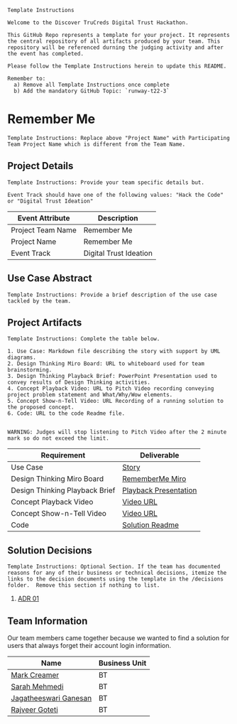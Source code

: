 ```
Template Instructions
 
Welcome to the Discover TruCreds Digital Trust Hackathon.

This GitHub Repo represents a template for your project. It represents the central repository of all artifacts produced by your team. This repository will be referenced durning the judging activity and after the event has completed.

Please follow the Template Instructions herein to update this README.

Remember to:
  a) Remove all Template Instructions once complete
  b) Add the mandatory GitHub Topic: `runway-t22-3`

```
 
# Remember Me
```
Template Instructions: Replace above "Project Name" with Participating Team Project Name which is different from the Team Name.
```

## Project Details
```
Template Instructions: Provide your team specific details but.

Event Track should have one of the following values: "Hack the Code" or "Digital Trust Ideation"
```

| Event Attribute| Description |
| --- | --- |
| Project Team Name | Remember Me |
| Project Name | Remember Me |
| Event Track | Digital Trust Ideation |
 
## Use Case Abstract
```
Template Instructions: Provide a brief description of the use case tackled by the team.
```

## Project Artifacts
```
Template Instructions: Complete the table below.

1. Use Case: Markdown file describing the story with support by UML diagrams. 
2. Design Thinking Miro Board: URL to whiteboard used for team brainstorming. 
3. Design Thinking Playback Brief: PowerPoint Presentation used to convey results of Design Thinking activities.
4. Concept Playback Video: URL to Pitch Video recording conveying project problem statement and What/Why/Wow elements.
5. Concept Show-n-Tell Video: URL Recording of a running solution to the proposed concept. 
6. Code: URL to the code Readme file. 

 
WARNING: Judges will stop listening to Pitch Video after the 2 minute mark so do not exceed the limit.
```

| Requirement | Deliverable |
| --- | --- |
| Use Case | [Story](./hackproject/code/usecase.md) |
| Design Thinking Miro Board | [RememberMe Miro](https://miro.com/app/board/uXjVPdzMVh0=/?share_link_id=784470130398) |
| Design Thinking Playback Brief | [Playback Presentation](./presentations/playback-brief.ppt)|
| Concept Playback Video | [Video URL]()|
| Concept Show-n-Tell Video | [Video URL]() |
| Code |  [Solution Readme](./hackproject/code/README.md) |

## Solution Decisions
```
Template Instructions: Optional Section. If the team has documented reasons for any of their business or technical decisions, itemize the links to the decision documents using the template in the /decisions folder.  Remove this section if nothing to list.
```

1. [ADR 01](./decisions/adr-01.md)

## Team Information

Our team members came together because we wanted to find a solution for users that always forget their account login information.
 
| Name | Business Unit |
| --- | --- |
| [Mark Creamer](mailto:markcreamer@discover.com) | BT |
| [Sarah Mehmedi](mailto:sarahmehmedi@discover.com) | BT |
| [Jagatheeswari Ganesan](mailto:jagatheeswariganesan@discover.com) | BT |
| [Rajveer Goteti](mailto:rajveergoteti@discover.com) | BT |


